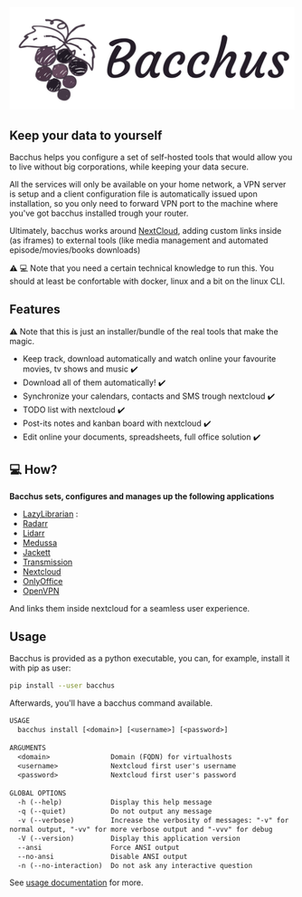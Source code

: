 <span style="display:block;text-align:center">[![](https://raw.githubusercontent.com/XayOn/bacchus/develop/docs/bacchus.png)](https://github.com/XayOn/bacchus) </span>

## Keep your data to yourself

Bacchus helps you configure a set of self-hosted tools that would allow you to
live without big corporations, while keeping your data secure.

All the services will only be available on your home network, a VPN server
is setup and a client configuration file is automatically issued upon
installation, so you only need to forward VPN port to the machine where you've
got bacchus installed trough your router.

Ultimately, bacchus works around [NextCloud][1], adding custom links inside (as
iframes) to external tools (like media management and automated
episode/movies/books downloads)

:warning: :computer: Note that you need a certain technical knowledge to run this.
You should at least be confortable with docker, linux and a bit on the linux CLI.

## Features

:warning: Note that this is just an installer/bundle of the real tools that make the magic.

- Keep track, download automatically and watch online your favourite movies, tv
  shows and music :heavy_check_mark: 
- Download all of them automatically! :heavy_check_mark:
- Synchronize your calendars, contacts and SMS trough nextcloud :heavy_check_mark:
- TODO list with nextcloud :heavy_check_mark:
- Post-its notes and kanban board with nextcloud :heavy_check_mark:
- Edit online your documents, spreadsheets, full office solution :heavy_check_mark:

## :computer: How? 

**Bacchus sets, configures and manages up the following applications**

- [LazyLibrarian][2] :
- [Radarr][3]
- [Lidarr][4]
- [Medussa][5]
- [Jackett][6]
- [Transmission][7]
- [Nextcloud][8]
- [OnlyOffice][9]
- [OpenVPN][10]

And links them inside nextcloud for a seamless user experience. 

## Usage

Bacchus is provided as a python executable, you can, for example, install it with pip as user:

```bash
pip install --user bacchus
```

Afterwards, you'll have a bacchus command available.

```
USAGE
  bacchus install [<domain>] [<username>] [<password>]

ARGUMENTS
  <domain>               Domain (FQDN) for virtualhosts
  <username>             Nextcloud first user's username
  <password>             Nextcloud first user's password

GLOBAL OPTIONS
  -h (--help)            Display this help message
  -q (--quiet)           Do not output any message
  -v (--verbose)         Increase the verbosity of messages: "-v" for normal output, "-vv" for more verbose output and "-vvv" for debug
  -V (--version)         Display this application version
  --ansi                 Force ANSI output
  --no-ansi              Disable ANSI output
  -n (--no-interaction)  Do not ask any interactive question
```

See [usage documentation][11] for more.

[1]: https://github.com/nextcloud/nextcloud
[2]: https://lazylibrarian.gitlab.io
[3]: https://radarr.video
[4]: https://lidarr.audio
[5]: https://pymedusa.com
[6]: https://github.com/Jackett/Jackett
[7]: https://transmissionbt.com
[8]: https://nextcloud.com
[9]: https://onlyoffice.com
[10]: https://openvpn.net
[11]: docs/usage.md
